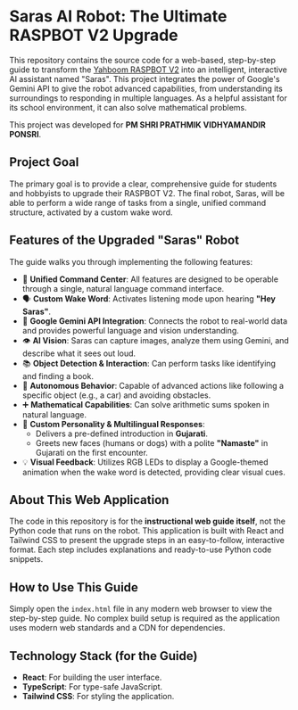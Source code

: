 # Saras AI Robot: The Ultimate RASPBOT V2 Upgrade

This repository contains the source code for a web-based, step-by-step guide to transform the [Yahboom RASPBOT V2](https://www.yahboom.net/study/RASPBOT-V2) into an intelligent, interactive AI assistant named "Saras". This project integrates the power of Google's Gemini API to give the robot advanced capabilities, from understanding its surroundings to responding in multiple languages. As a helpful assistant for its school environment, it can also solve mathematical problems.

This project was developed for **PM SHRI PRATHMIK VIDHYAMANDIR PONSRI**.

## Project Goal

The primary goal is to provide a clear, comprehensive guide for students and hobbyists to upgrade their RASPBOT V2. The final robot, Saras, will be able to perform a wide range of tasks from a single, unified command structure, activated by a custom wake word.

## Features of the Upgraded "Saras" Robot

The guide walks you through implementing the following features:

-   🤖 **Unified Command Center**: All features are designed to be operable through a single, natural language command interface.
-   🗣️ **Custom Wake Word**: Activates listening mode upon hearing **"Hey Saras"**.
-   🧠 **Google Gemini API Integration**: Connects the robot to real-world data and provides powerful language and vision understanding.
-   👁️ **AI Vision**: Saras can capture images, analyze them using Gemini, and describe what it sees out loud.
-   📚 **Object Detection & Interaction**: Can perform tasks like identifying and finding a book.
-   🚗 **Autonomous Behavior**: Capable of advanced actions like following a specific object (e.g., a car) and avoiding obstacles.
-   ➕ **Mathematical Capabilities**: Can solve arithmetic sums spoken in natural language.
-   💬 **Custom Personality & Multilingual Responses**:
    -   Delivers a pre-defined introduction in **Gujarati**.
    -   Greets new faces (humans or dogs) with a polite **"Namaste"** in Gujarati on the first encounter.
-   💡 **Visual Feedback**: Utilizes RGB LEDs to display a Google-themed animation when the wake word is detected, providing clear visual cues.

## About This Web Application

The code in this repository is for the **instructional web guide itself**, not the Python code that runs on the robot. This application is built with React and Tailwind CSS to present the upgrade steps in an easy-to-follow, interactive format. Each step includes explanations and ready-to-use Python code snippets.

## How to Use This Guide

Simply open the `index.html` file in any modern web browser to view the step-by-step guide. No complex build setup is required as the application uses modern web standards and a CDN for dependencies.

## Technology Stack (for the Guide)

-   **React**: For building the user interface.
-   **TypeScript**: For type-safe JavaScript.
-   **Tailwind CSS**: For styling the application.
